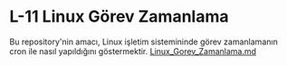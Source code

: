# L-11 Linux Görev Zamanlama
Bu repository'nin amacı, Linux işletim sistemininde görev zamanlamanın cron ile nasıl yapıldığını göstermektir. [Linux_Gorev_Zamanlama.md](Linux_Gorev_Zamanlama.md)
